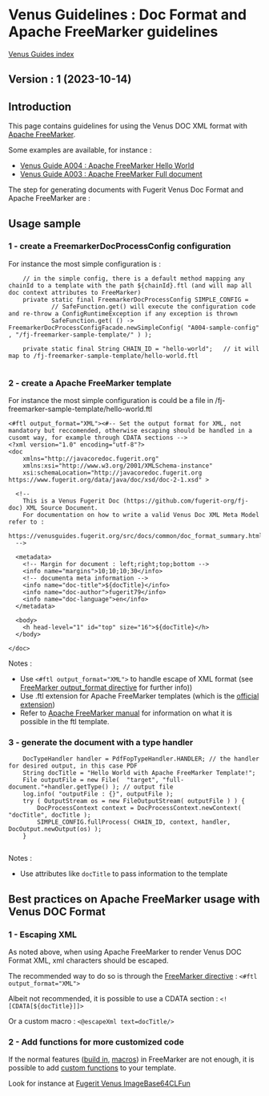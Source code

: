 # Venus Guidelines : Doc Format and Apache FreeMarker guidelines

[Venus Guides index](../../../README.md)

## Version : 1 (2023-10-14)

## Introduction

This page contains guidelines for using the Venus DOC XML format with [Apache FreeMarker](https://freemarker.apache.org/).

Some examples are available, for instance : 

- [Venus Guide A004 : Apache FreeMarker Hello World](../../../fj-doc-guides-A004-freemarker-hello-world/README.md)
- [Venus Guide A003 : Apache FreeMarker Full document](../../../fj-doc-guides-A003-full-document-freemarker/README.md)

The step for generating documents with Fugerit Venus Doc Format and Apache FreeMarker are : 

## Usage sample

### 1 - create a FreemarkerDocProcessConfig configuration

For instance the most simple configuration is : 

```
	// in the simple config, there is a default method mapping any chainId to a template with the path ${chainId}.ftl (and will map all doc context attributes to FreeMarker)
	private static final FreemarkerDocProcessConfig SIMPLE_CONFIG = 
			// SafeFunction.get() will execute the configuration code and re-throw a ConfigRuntimeException if any exception is thrown
			SafeFunction.get( () -> FreemarkerDocProcessConfigFacade.newSimpleConfig( "A004-sample-config" , "/fj-freemarker-sample-template/" ) );
			
	private static final String CHAIN_ID = "hello-world";	// it will map to /fj-freemarker-sample-template/hello-world.ftl
			
```

### 2 - create a Apache FreeMarker template

For instance the most simple configuration is could be a file in /fj-freemarker-sample-template/hello-world.ftl

```
<#ftl output_format="XML"><#-- Set the output format for XML, not mandatory but reccomended, otherwise escaping should be handled in a cusomt way, for example through CDATA sections -->
<?xml version="1.0" encoding="utf-8"?>
<doc
	xmlns="http://javacoredoc.fugerit.org"
	xmlns:xsi="http://www.w3.org/2001/XMLSchema-instance"
    xsi:schemaLocation="http://javacoredoc.fugerit.org https://www.fugerit.org/data/java/doc/xsd/doc-2-1.xsd" > 

  <!--
  	This is a Venus Fugerit Doc (https://github.com/fugerit-org/fj-doc) XML Source Document.
  	For documentation on how to write a valid Venus Doc XML Meta Model refer to : 
  	https://venusguides.fugerit.org/src/docs/common/doc_format_summary.html
  -->

  <metadata>
	<!-- Margin for document : left;right;top;bottom -->
	<info name="margins">10;10;10;30</info>  
	<!-- documenta meta information -->
	<info name="doc-title">${docTitle}</info>
	<info name="doc-author">fugerit79</info>
	<info name="doc-language">en</info>
  </metadata>
  
  <body>
	<h head-level="1" id="top" size="16">${docTitle}</h>
  </body>

</doc>
```

Notes : 

- Use `<#ftl output_format="XML">` to handle escape of XML format (see [FreeMarker output_format directive](https://freemarker.apache.org/docs/ref_directive_outputformat.html) for further info))
- Use .ftl extension for Apache FreeMarker templates (which is the [official extension](https://freemarker.apache.org/docs/versions_2_1_3.html))
- Refer to [Apache FreeMarker manual](https://freemarker.apache.org/docs/index.html) for information on what it is possible in the ftl template.

### 3 - generate the document with a type handler

```	
	DocTypeHandler handler = PdfFopTypeHandler.HANDLER;	// the handler for desired output, in this case PDF
	String docTitle = "Hello World with Apache FreeMarker Template!";
	File outputFile = new File(  "target", "full-document."+handler.getType() ); // output file
	log.info( "outputFile : {}", outputFile );
	try ( OutputStream os = new FileOutputStream( outputFile ) ) {
		DocProcessContext context = DocProcessContext.newContext( "docTitle", docTitle );
		SIMPLE_CONFIG.fullProcess( CHAIN_ID, context, handler, DocOutput.newOutput(os) );
	}
	
```

Notes : 

- Use attributes like `docTitle` to pass information to the template


## Best practices on Apache FreeMarker usage with Venus DOC Format

### 1 - Escaping XML

As noted above, when using Apache FreeMarker to render Venus DOC Format XML, xml characters should be escaped.

The recommended way to do so is through the [FreeMarker directive](https://freemarker.apache.org/docs/ref_directive_outputformat.html) : `<#ftl output_format="XML">`

Albeit not recommended, it is possible to use a CDATA section : `<![CDATA[${docTitle}]]>`

Or a custom macro : `<@escapeXml text=docTitle/>`

### 2 - Add functions for more customized code

If the normal features ([build in](https://freemarker.apache.org/docs/ref_builtins.html), [macros](https://freemarker.apache.org/docs/ref_directive_macro.html)) in FreeMarker are not enough, it is possible to add [custom functions](https://freemarker.apache.org/docs/pgui_datamodel_method.html) to your template.

Look for instance at [Fugerit Venus ImageBase64CLFun](https://github.com/fugerit-org/fj-doc/blob/main/fj-doc-freemarker/src/main/java/org/fugerit/java/doc/freemarker/fun/ImageBase64CLFun.java)

